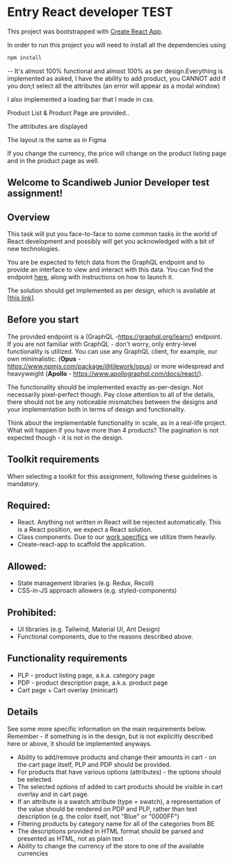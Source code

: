 # Entry React developer TEST

This project was bootstrapped with [Create React App](https://github.com/facebook/create-react-app).

In order to run this project you will need to install all the dependencies using

```javascript
npm install
```

--
It's almost 100% functional and almost 100% as per design.Everything is implemented as asked, I have the ability to add product, you CANNOT add if you don;t select all the attributes (an error will appear as a modal window) 

I also implemented a loading bar that I made in css.

Product List & Product Page are provided..

The attributes are displayed

The layout is the same as in Figma

If you change the currency, the price will change on the product listing page and in the product page as well.


## Welcome to Scandiweb Junior Developer test assignment!



## Overview

This task will put you face-to-face to some common tasks in the world of React development and possibly will get you acknowledged with a bit of new technologies.

You are be expected to fetch data from the GraphQL endpoint and to provide an interface to view and interact with this data. You can find the endpoint [here](https://github.com/scandiweb/junior-react-endpoint), along with instructions on how to launch it.

The solution should get implemented as per design, which is available at [[this link](https://www.figma.com/file/MSyCAqVy1UgNap0pvqH6H3/Junior-Frontend-Test-Designs-Public?node-id=0%3A1)].

## Before you start

The provided endpoint is a (GraphQL -https://graphql.org/learn/) endpoint. If you are not familiar with GraphQL - don't worry, only entry-level functionality is utilized. You can use any GraphQL client, for example, our own minimalistic: (**Opus** - https://www.npmjs.com/package/@tilework/opus) or more widespread and heavyweight (**Apollo** - https://www.apollographql.com/docs/react/).

The functionality should be implemented exactly as-per-design. Not necessarily pixel-perfect though. Pay close attention to all of the details, there should not be any noticeable mismatches between the designs and your implementation both in terms of design and functionality.

Think about the implementable functionality in scale, as in a real-life project. What will happen if you have more than 4 products? The pagination is not expected though - it is not in the design.

## Toolkit requirements

When selecting a toolkit for this assignment, following these guidelines is mandatory.

## Required:

- React. Anything not written in React will be rejected automatically. This is a React position, we expect a React solution.
- Class components. Due to our [work specifics]([]()) we utilize them heavily.
- Create-react-app to scaffold the application.

## Allowed:

- State management libraries (e.g. Redux, Recoil)
- CSS-in-JS approach allowers (e.g. styled-components)

## Prohibited:

- UI libraries (e.g. Tailwind, Material UI, Ant Design)
- Functional components, due to the reasons described above.

## Functionality requirements

- PLP - product listing page, a.k.a. category page
- PDP - product description page, a.k.a. product page
- Cart page + Cart overlay (minicart)

## Details

See some more specific information on the main requirements below. Remember - if something is in the design, but is not explicitly described here or above, it should be implemented anyways.

- Ability to add/remove products and change their amounts in cart - on the cart page itself, PLP and PDP should be provided.
- For products that have various options (attributes) - the options should be selected.
- The selected options of added to cart products should be visible in cart overlay and in cart page.
- If an attribute is a swatch attribute (type = swatch), a representation of the value should be rendered on PDP and PLP, rather than text description (e.g. the color itself, not "Blue" or "0000FF")
- Filtering products by category name for all of the categories from BE
- The descriptions provided in HTML format should be parsed and presented as HTML, not as plain text
- Ability to change the currency of the store to one of the available currencies

